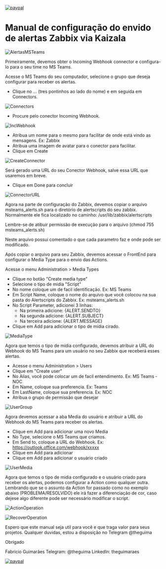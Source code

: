 [![paypal](https://www.paypalobjects.com/en_US/i/btn/btn_donateCC_LG.gif)](https://www.paypal.com/cgi-bin/webscr?cmd=_s-xclick&hosted_button_id=ZC3LMB6XT9ZL2&source=url)

# Manual de configuração do envido de alertas Zabbix via Kaizala

![AlertasMSTeams](https://github.com/theguimaraes/zabbix/blob/master/Kaizala-AlertScript/img/AlertasMSTeams.jpg)


Primeiramente, devemos obter o Incoming Webhook connector e configura-lo para o seu time no MS Teams.

Acesse o MS Teams do seu computador, selecione o grupo que deseja configurar para receber os alertas.

- Clique no ... (tres pontinhos ao lado do nome) e em seguida em Connectors.

![Connectors](https://github.com/theguimaraes/zabbix/blob/master/Kaizala-AlertScript/img/Connectors.jpg)


- Procure pelo conector Incoming Webhook.

![IncWebhook](https://github.com/theguimaraes/zabbix/blob/master/Kaizala-AlertScript/img/IncomingWebhook.jpg)


- Atribua um nome para o mesmo para facilitar de onde está vindo as mensagens. Ex: Zabbix
- Atribua uma imagem de avatar para o conector para facilitar.
- Clique em Create

![CreateConnector](https://github.com/theguimaraes/zabbix/blob/master/Kaizala-AlertScript/img/CreateConnector.jpg)


Será gerado uma URL do seu Conector Webhook, salve essa URL que usaremos em breve.
- Clique em Done para concluir

![ConnectorURL](https://github.com/theguimaraes/zabbix/blob/master/MSTeams-AlertScript/img/ConnectorURL.jpg)


Agora na parte de configuração do Zabbix, devemos copiar o arquivo msteams_alerts.sh para o diretório de alertscripts do seu zabbix.
Normalmente ele fica localizado no caminho: /usr/lib/zabbix/alertscripts

Lembre-se de atibuir permissão de execução para o arquivo (chmod 755 msteams_alerts.sh)

Neste arquivo possui comentado o que cada parametro faz e onde pode ser modificado.

Após copiar o arquivo para seu Zabbix, devemos acessar o FrontEnd para configurar o Media Type para o envio das Actions.

Acesse o menu Administration > Media Types
- Clique no botão "Create media type"
- Selecione o tipo de midia "Script"
- No nome coloque um de facil identificação. Ex: MS Teams
- Em Script Name, coloque o nome do arquivo que você colocou na sua pasta do Alertscripts do Zabbix. Ex: msteams_alerts.sh
- No Script Parameter, adicionei 3 linhas:
    - Na primeira adicione: {ALERT.SENDTO}
    - Na segunda adicione: {ALERT.SUBJECT}
    - Na terceira adicione: {ALERT.MESSAGE}
- Clique em Add para adicionar o tipo de mídia cirado.

![MediaType](https://github.com/theguimaraes/zabbix/blob/master/MSTeams-AlertScript/img/MediaType.jpg)


Agora que temos o tipo de mídia configurado, devemos atribuir a URL do Webhook do MS Teams para um usuário no seu Zabbix que receberá esses alertas.

- Acesse o menu Administration > Users
- Clique em "Create user"
- No Alias, você pode colocar um de facil entendimento. Ex: MS Teams - NOC
- Em Name, coloque sua preferencia. Ex: Teams
- Em LastName, coloque sua preferencia. Ex: NOC
- Atribua o grupo de permissão que desejar

![UserGroup](https://github.com/theguimaraes/zabbix/blob/master/MSTeams-AlertScript/img/UserGroup.jpg)


Agora devemos acessar a aba Media do usuário e atribuir a URL do Webhook do MS Teams para receber os alertas.
- Clique em Add para adicionar uma novo Media
- No Type, selecione o MS Teams que criamos.
- Em Send to, coloque a URL do Webhook. Ex: https://outlook.office.com/webhook/xxxxx
- Clique em Add para adicionar
- Clique em Add para adicionar o usuário criado

![UserMedia](https://github.com/theguimaraes/zabbix/blob/master/MSTeams-AlertScript/img/UserGroup.jpg)


Agora que temos o tipo de midia configurado e o usuário criado para receber os alertas, podemos configurar a Action como qualquer outra.
Lembrando que se o assunto da Action for passado como no exemplo abaixo (PROBLEMA/RESOLVIDO) ele irá fazer a diferenciação de cor, caso dejese algo diferente pode ser necessário modificar o script.

![ActionOperation](https://github.com/theguimaraes/zabbix/blob/master/MSTeams-AlertScript/img/ActionOperation.jpg)

![RecoverOperation](https://github.com/theguimaraes/zabbix/blob/master/MSTeams-AlertScript/img/RecoverOperation.jpg)


Espero que este manual seja util para você e que traga valor para seus projetos. Qualquer duvidas, estou a disposição no Telegram @theguima

Obrigado

Fabricio Guimarães
Telegram: @theguima
LinkedIn: theguimaraes

[![paypal](https://www.paypalobjects.com/en_US/i/btn/btn_donateCC_LG.gif)](https://www.paypal.com/cgi-bin/webscr?cmd=_s-xclick&hosted_button_id=ZC3LMB6XT9ZL2&source=url)
